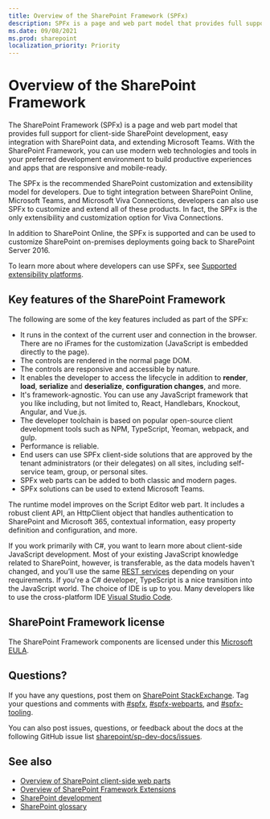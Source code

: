 ```yaml
---
title: Overview of the SharePoint Framework (SPFx)
description: SPFx is a page and web part model that provides full support for client-side SharePoint development, easy integration with SharePoint data, and extending Microsoft Teams.
ms.date: 09/08/2021
ms.prod: sharepoint
localization_priority: Priority
---
```


# Overview of the SharePoint Framework

The SharePoint Framework (SPFx) is a page and web part model that provides full support for client-side SharePoint development, easy integration with SharePoint data, and extending Microsoft Teams. With the SharePoint Framework, you can use modern web technologies and tools in your preferred development environment to build productive experiences and apps that are responsive and mobile-ready.

The SPFx is the recommended SharePoint customization and extensibility model for developers. Due to tight integration between SharePoint Online, Microsoft Teams, and Microsoft Viva Connections, developers can also use SPFx to customize and extend all of these products. In fact, the SPFx is the only extensibility and customization option for Viva Connections.

In addition to SharePoint Online, the SPFx is supported and can be used to customize SharePoint on-premises deployments going back to SharePoint Server 2016.

To learn more about where developers can use SPFx, see [Supported extensibility platforms](supported-extensibility-platforms-overview.md).

## Key features of the SharePoint Framework

The following are some of the key features included as part of the SPFx:

- It runs in the context of the current user and connection in the browser. There are no iFrames for the customization (JavaScript is embedded directly to the page).
- The controls are rendered in the normal page DOM.
- The controls are responsive and accessible by nature.
- It enables the developer to access the lifecycle in addition to **render**, **load**, **serialize** and **deserialize**, **configuration changes**, and more.
- It's framework-agnostic. You can use any JavaScript framework that you like including, but not limited to, React, Handlebars, Knockout, Angular, and Vue.js.
- The developer toolchain is based on popular open-source client development tools such as NPM, TypeScript, Yeoman, webpack, and gulp.
- Performance is reliable.
- End users can use SPFx client-side solutions that are approved by the tenant administrators (or their delegates) on all sites, including self-service team, group, or personal sites.
- SPFx web parts can be added to both classic and modern pages.
- SPFx solutions can be used to extend Microsoft Teams.

The runtime model improves on the Script Editor web part. It includes a robust client API, an HttpClient object that handles authentication to SharePoint and Microsoft 365, contextual information, easy property definition and configuration, and more.

If you work primarily with C#, you want to learn more about client-side JavaScript development. Most of your existing JavaScript knowledge related to SharePoint, however, is transferable, as the data models haven't changed, and you’ll use the same [REST services](../sp-add-ins/get-to-know-the-sharepoint-rest-service.md) depending on your requirements. If you're a C# developer, TypeScript is a nice transition into the JavaScript world. The choice of IDE is up to you. Many developers like to use the cross-platform IDE [Visual Studio Code](https://code.visualstudio.com).

## SharePoint Framework license

The SharePoint Framework components are licensed under this [Microsoft EULA](https://unpkg.com/@microsoft/sp-core-library@1.8.2/EULA/Microsoft%20Sharepoint%20Framework%20-%20Standalone%20(free)%20Use%20Terms.docx).

## Questions?

If you have any questions, post them on [SharePoint StackExchange](https://sharepoint.stackexchange.com/). Tag your questions and comments with [#spfx](https://sharepoint.stackexchange.com/tags/spfx/), [#spfx-webparts](https://sharepoint.stackexchange.com/tags/spfx-webparts/), and [#spfx-tooling](https://sharepoint.stackexchange.com/tags/spfx-tooling/).

You can also post issues, questions, or feedback about the docs at the following GitHub issue list [sharepoint/sp-dev-docs/issues](https://github.com/SharePoint/sp-dev-docs/issues).

## See also

- [Overview of SharePoint client-side web parts](./web-parts/overview-client-side-web-parts.md)
- [Overview of SharePoint Framework Extensions](./extensions/overview-extensions.md)
- [SharePoint development](/sharepoint/dev)
- [SharePoint glossary](../general-development/sharepoint-glossary.md)
